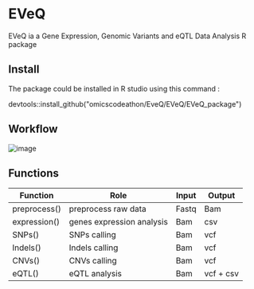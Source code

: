 # EVeQ

EVeQ ia a  Gene Expression, Genomic Variants and eQTL Data  Analysis R package

## Install 

The package could be installed in R studio using this command :

devtools::install_github("omicscodeathon/EveQ/EVeQ/EVeQ_package")

## Workflow
![image](https://user-images.githubusercontent.com/73958439/189546512-fa42662b-9005-47f4-94ac-91a11ef3b328.png)

## Functions

| Function  | Role| Input | Output | 
| ------------- | ------------- | ------------- | ------------- |
| preprocess() |  preprocess raw data |  Fastq   | Bam  |
| expression()  |   genes expression analysis  | Bam   | csv  |
| SNPs()  |   SNPs calling  | Bam   | vcf  |
| Indels()  |   Indels calling  | Bam   | vcf  |
| CNVs()  |   CNVs calling  | Bam   | vcf  |
| eQTL()  |   eQTL analysis  | Bam   |  vcf + csv |


